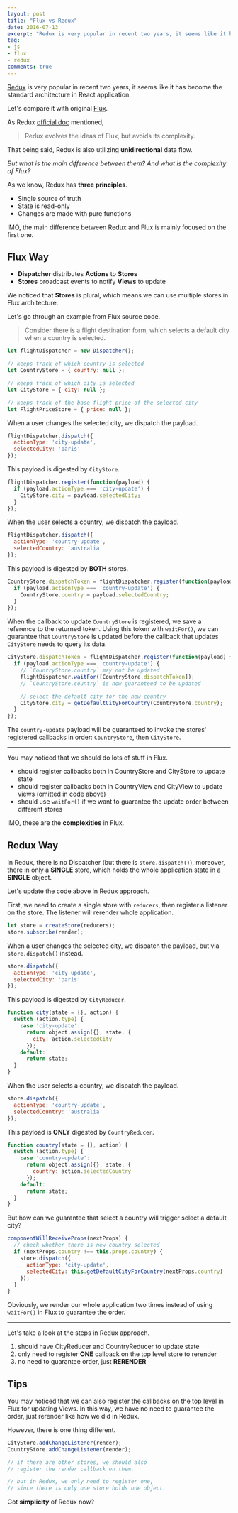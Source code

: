 ```yaml
---
layout: post
title: "Flux vs Redux"
date: 2016-07-13
excerpt: "Redux is very popular in recent two years, it seems like it has become the standard architecture in React application."
tag:
- js
- flux
- redux
comments: true
---
```


[Redux](https://github.com/reactjs/redux) is very popular in recent two years, it seems like it has become the standard architecture in React application.

Let's compare it with original [Flux](2015/05/12/flux-architecture/).

As Redux [official doc](http://redux.js.org/index.html) mentioned,

> Redux evolves the ideas of Flux, but avoids its complexity.

That being said, Redux is also utilizing **unidirectional** data flow.

*But what is the main difference between them?*
*And what is the complexity of Flux?*

As we know, Redux has **three principles**.

- Single source of truth
- State is read-only
- Changes are made with pure functions

IMO, the main difference between Redux and Flux is mainly focused on the first one.

## Flux Way

- **Dispatcher** distributes **Actions** to **Stores**
- **Stores** broadcast events to notify **Views** to update

We noticed that **Stores** is plural, which means we can use multiple stores in Flux architecture.

Let's go through an example from Flux source code.

> Consider there is a flight destination form, which selects a default city when a country is selected.

```javascript
let flightDispatcher = new Dispatcher();

// keeps track of which country is selected
let CountryStore = { country: null };

// keeps track of which city is selected
let CityStore = { city: null };

// keeps track of the base flight price of the selected city
let FlightPriceStore = { price: null };
```

When a user changes the selected city, we dispatch the payload.

```javascript
flightDispatcher.dispatch({
  actionType: 'city-update',
  selectedCity: 'paris'
});
```

This payload is digested by `CityStore`.

```javascript
flightDispatcher.register(function(payload) {
  if (payload.actionType === 'city-update') {
    CityStore.city = payload.selectedCity;
  }
});
```

When the user selects a country, we dispatch the payload.

```javascript
flightDispatcher.dispatch({
  actionType: 'country-update',
  selectedCountry: 'australia'
});
```

This payload is digested by **BOTH** stores.

```javascript
CountryStore.dispatchToken = flightDispatcher.register(function(payload) {
  if (payload.actionType === 'country-update') {
    CountryStore.country = payload.selectedCountry;
  }
});
```

When the callback to update `CountryStore` is registered, we save a reference to the returned token. Using this token with `waitFor()`, we can guarantee that `CountryStore` is updated before the callback that updates `CityStore` needs to query its data.

```javascript
CityStore.dispatchToken = flightDispatcher.register(function(payload) {
  if (payload.actionType === 'country-update') {
    // `CountryStore.country` may not be updated
    flightDispatcher.waitFor([CountryStore.dispatchToken]);
    // `CountryStore.country` is now guaranteed to be updated

    // select the default city for the new country
    CityStore.city = getDefaultCityForCountry(CountryStore.country);
  }
});
```

The `country-update` payload will be guaranteed to invoke the stores' registered callbacks in order: `CountryStore`, then `CityStore`.

---

You may noticed that we should do lots of stuff in Flux.

- should register callbacks both in CountryStore and CityStore to update state
- should register callbacks both in CountryView and CityView to update views (omitted in code above)
- should use `waitFor()` if we want to guarantee the update order between different stores

IMO, these are the **complexities** in Flux.

## Redux Way

In Redux, there is no Dispatcher (but there is `store.dispatch()`), moreover, there in only a **SINGLE** store, which holds the whole application state in a **SINGLE** object.

Let's update the code above in Redux approach.

First, we need to create a single store with `reducers`, then register a listener on the store. The listener will rerender whole application.

```javascript
let store = createStore(reducers);
store.subscribe(render);
```

When a user changes the selected city, we dispatch the payload, but via `store.dispatch()` instead.

```javascript
store.dispatch({
  actionType: 'city-update',
  selectedCity: 'paris'
});
```

This payload is digested by `CityReducer`.

```javascript
function city(state = {}, action) {
  switch (action.type) {
    case 'city-update':
      return object.assign({}, state, {
        city: action.selectedCity
      });
    default:
      return state;
  }
}
```

When the user selects a country, we dispatch the payload.

```javascript
store.dispatch({
  actionType: 'country-update',
  selectedCountry: 'australia'
});
```

This payload is **ONLY** digested by `CountryReducer`.

```javascript
function country(state = {}, action) {
  switch (action.type) {
    case 'country-update':
      return object.assign({}, state, {
        country: action.selectedCountry
      });
    default:
      return state;
  }
}
```

But how can we guarantee that select a country will trigger select a default city?

```javascript
componentWillReceiveProps(nextProps) {
  // check whether there is new country selected
  if (nextProps.country !== this.props.country) {
    store.dispatch({
      actionType: 'city-update',
      selectedCity: this.getDefaultCityForCountry(nextProps.country)
    });
  }
}
```

Obviously, we render our whole application two times instead of using `waitFor()` in Flux to guarantee the order.

---

Let's take a look at the steps in Redux approach.

1. should have CityReducer and CountryReducer to update state
2. only need to register **ONE** callback on the top level store to rerender
3. no need to guarantee order, just **RERENDER**

## Tips

You may noticed that we can also register the callbacks on the top level in Flux for updating Views.
In this way, we have no need to guarantee the order, just rerender like how we did in Redux.

However, there is one thing different.

```javascript
CityStore.addChangeListener(render);
CountryStore.addChangeListener(render);

// if there are other stores, we should also
// register the render callback on them.

// but in Redux, we only need to register one,
// since there is only one store holds one object.
```

Got **simplicity** of Redux now?
